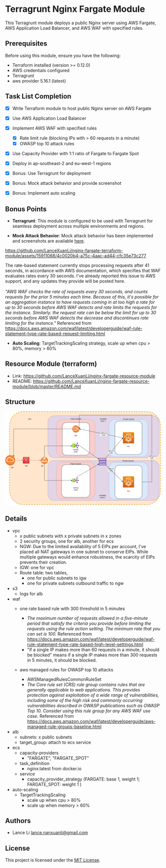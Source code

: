 # Terragrunt Nginx Fargate Module

This Terragrunt module deploys a public Nginx server using AWS Fargate, AWS Application Load Balancer, and AWS WAF with specified rules.

## Prerequisites

Before using this module, ensure you have the following:

- Terraform installed (version >= 0.12.0)
- AWS credentials configured
- Terragrunt
- aws provider 5.16.1 (latest)

## Task List Completion

- [x] Write Terraform module to host public Nginx server on AWS Fargate
- [x] Use AWS Application Load Balancer
- [x] Implement AWS WAF with specified rules
    - [x] Rate limit rule (blocking IPs with > 60 requests in a minute)
    - [x] OWASP top 10 attack rules
- [x] Use Capacity Provider with 1:1 ratio of Fargate to Fargate Spot
- [x] Deploy in ap-southeast-2 and eu-west-1 regions
- [x] Bonus: Use Terragrunt for deployment
- [x] Bonus: Mock attack behavior and provide screenshot
- [x] Bonus: Implement auto scaling 





## Bonus Points

- **Terragrunt**: This module is configured to be used with Terragrunt for seamless deployment across multiple environments and regions.

- **Mock Attack Behavior**: Mock attack behavior has been implemented and screenshots are available [here](/screenshots/mock_attack.png).

https://github.com/LanceXuanLi/nginx-fargate-terraform-module/assets/15911068/4c0020b4-a75c-4aac-ad44-cfc35e73c277

The rate-based statement currently stops processing requests after 41 seconds, in accordance with AWS documentation, which specifies that WAF evaluates rates every 30 seconds. I've already reported this issue to AWS support, and any updates they provide will be posted here.\
\
*"AWS WAF checks the rate of requests every 30 seconds, and counts requests for the prior 5 minutes each time. Because of this, it's possible for an aggregation instance to have requests coming in at too high a rate for up to 30 seconds before AWS WAF detects and rate limits the requests for the instance. Similarly. the request rate can be below the limit for up to 30 seconds before AWS WAF detects the decrease and discontinues rate limiting for the instance."*  Referenced from  https://docs.aws.amazon.com/waf/latest/developerguide/waf-rule-statement-type-rate-based-request-limiting.html

- **Auto Scaling**: TargetTrackingScaling strategy, scale up when cpu > 80%, memory > 60%

## Resource Module (terraform)
- Link: https://github.com/LanceXuanLi/nginx-fargate-resource-module
- README: https://github.com/LanceXuanLi/nginx-fargate-resource-module/blob/master/README.md

## Structure
![](Nginx%20Diagram.drawio.png)

## Details
- vpc 
  - x public subnets with x private subnets in x zones
  - 2 security groups, one for alb, another for ecs
  - NGW: Due to the limited availability of 5 EIPs per account, I've placed all NAT gateways in one subnet to conserve EIPs. While multiple gateways would enhance robustness, the scarcity of EIPs prevents their creation.
  - IGW: one for vpc
  - Route table: two tables, 
    - one for public subnets to igw
    - one for private subnets outbound traffic to ngw
- s3
  - logs for alb
- waf
  - one rate based rule with 300 threshold in 5 minutes
    - *The maximum number of requests allowed in a five-minute period that satisfy the criteria you provide before limiting the requests using the rule action setting. The minimum rate that you can set is 100.* Referenced from https://docs.aws.amazon.com/waf/latest/developerguide/waf-rule-statement-type-rate-based-high-level-settings.html
    - "if a single IP makes more than 60 requests in a minute, it should be blocked" means if a single IP makes more than 300 requests in 5 minutes, it should be blocked.
   
  - aws managed rules for OWASP top 10 attacks
    - AWSManagedRulesCommonRuleSet
    - *The Core rule set (CRS) rule group contains rules that are generally applicable to web applications. This provides protection against exploitation of a wide range of vulnerabilities, including some of the high risk and commonly occurring vulnerabilities described in OWASP publications such as OWASP Top 10. Consider using this rule group for any AWS WAF use case.* Referenced from https://docs.aws.amazon.com/waf/latest/developerguide/aws-managed-rule-groups-baseline.html
- alb
  - subnets: x public subnets
  - target_group: attach to ecs service
- ecs
  - capacity-providers
    - "FARGATE", "FARGATE_SPOT"
  - task_definition 
    - nginx:latest from docker.io
  - service
    - capacity_provider_strategy (FARGATE: base 1, weight 1; FARGATE_SPOT: weight 1 )
- auto-scaling
  - TargetTrackingScaling
    - scale up when cpu > 80%
    - scale up when memory > 60%

## Authors

- Lance Li <lance.nanxuanli@gmail.com>

## License

This project is licensed under the [MIT License](LICENSE).
